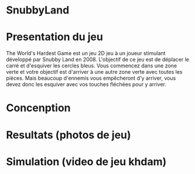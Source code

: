 # SnubbyLand

<!-- [Report](https://www.overleaf.com/read/vvppvyhymjhv)

![index](images/index.png)
## Level 1
![level 1](levels/1.png)
## Level 2
![level 2](levels/2.png)
## Level 3
![level 3](levels/3.png)
## Level 4
![level 4](levels/4.png)
## Level 5
![level 5](levels/5.png)
## Level 6
![level 6](levels/6.png)
## Level 7
![level 7](levels/7.png)

# ONLINE 2 PLAYER
![2 player online](levels/8ga.png)

# genetic algorithm
![genetic algorithm](levels/ga.png)
 -->

<!-- [17:34, 25/05/2020] Ess: -Presentation du jeu
[17:34, 25/05/2020] Ess: -Concenption
[17:34, 25/05/2020] Ess: -Resultats (photos de jeu)
[17:34, 25/05/2020] Ess: -Simulation (video de jeu khdam)
[17:35, 25/05/2020] Ess: f presentation: principe de jeu, modes, regles de winning
conception : resume d dakchi li f conception d rapport
 -->

# Presentation du jeu

The World's Hardest Game est un jeu 2D jeu à un joueur stimulant développé par Snubby Land en 2008. L'objectif de ce jeu est de déplacer le carré et d'esquiver les cercles bleus. Vous commencez dans une zone verte et votre objectif est d'arriver à une autre zone verte avec toutes les pièces. Mais beaucoup d'ennemis vous empêcheront d'y arriver, vous devez donc les esquiver avec vos touches fléchées pour y arriver.


# Concenption

# Resultats (photos de jeu)


# Simulation (video de jeu khdam)